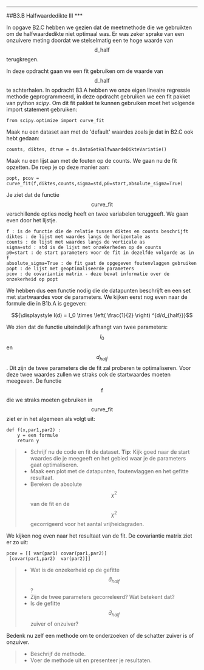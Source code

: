 *****
<a name="B3.B"></a>

##B3.B Halfwaardedikte III ***

In opgave B2.C hebben we gezien dat de meetmethode die we gebruikten om de halfwaardedikte niet optimaal was. Er was zeker sprake van een onzuivere meting doordat we stelselmatig een te hoge waarde van $$\text{d_half}$$ terugkregen. 

In deze opdracht gaan we een fit gebruiken om de waarde van $$\text{d_half}$$ te achterhalen. In opdracht B3.A hebben we onze eigen lineaire regressie methode geprogrammeerd, in deze opdracht gebruiken we een fit pakket van python *scipy*. Om dit fit pakket te kunnen gebruiken moet het volgende import statement gebruiken: 

	from scipy.optimize import curve_fit

Maak nu een dataset aan met de 'default' waardes zoals je dat in B2.C ook hebt gedaan: 

	counts, diktes, dtrue = ds.DataSetHalfwaardeDikteVariatie()

Maak nu een lijst aan met de fouten op de counts.
We gaan nu de fit opzetten. De roep je op deze manier aan: 

	popt, pcov = curve_fit(f,diktes,counts,sigma=std,p0=start,absolute_sigma=True)

Je ziet dat de functie $$\text{curve_fit}$$ verschillende opties nodig heeft en twee variabelen teruggeeft. We gaan even door het lijstje.

	f : is de functie die de relatie tussen diktes en counts beschrijft
	diktes : de lijst met waardes langs de horizontale as
	counts : de lijst met waardes langs de verticale as
	sigma=std : std is de lijst met onzekerheden op de counts
	p0=start : de start parameters voor de fit in dezelfde volgorde as in f
	absolute_sigma=True : de fit gaat de opgegeven foutenvlaggen gebruiken
	popt : de lijst met geoptimaliseerde parameters
	pcov : de covariantie matrix - deze bevat informatie over de onzekerheid op popt

We hebben dus een functie nodig die de datapunten beschrijft en een set met startwaardes voor de parameters. We kijken eerst nog even naar de formule die in B1b.A is gegeven:

$${\displaystyle I(d) = I_0 \times \left( \frac{1}{2} \right) ^{d/d_{half}}}$$

We zien dat de functie uiteindelijk afhangt van twee parameters: $$I_0$$ en $$d_{half}$$. Dit zijn de twee parameters die de fit zal proberen te optimaliseren. Voor deze twee waardes zullen we straks ook de startwaardes moeten meegeven. De functie $$\text{f}$$ die we straks moeten gebruiken in $$\text{curve_fit}$$ ziet er in het algemeen als volgt uit: 

	def f(x,par1,par2) :
		y = een formule
		return y



> * Schrijf nu de code en fit de dataset.
> **Tip**: Kijk goed naar de start waardes die je meegeeft en het gebied waar je de parameters gaat optimaliseren.
> * Maak een plot met de datapunten, foutenvlaggen en het gefitte resultaat.  
> * Bereken de absolute $$\chi^2$$ van de fit en de $$\chi^2$$ gecorrigeerd voor het aantal vrijheidsgraden. 

We kijken nog even naar het resultaat van de fit. De covariantie matrix ziet er zo uit: 

	pcov = [[ var(par1) covar(par1,par2)]
	 [covar(par1,par2)  var(par2)]]

> * Wat is de onzekerheid op de gefitte $$\hat{d}_{half}$$? 
> * Zijn de twee parameters  gecorreleerd?  Wat betekent dat?
> * Is de gefitte $$\hat{d}_{half}$$ zuiver of onzuiver? 

Bedenk nu zelf een methode om te onderzoeken of de schatter zuiver is of onzuiver. 


> * Beschrijf de methode.
> * Voer de methode uit en presenteer je resultaten.

